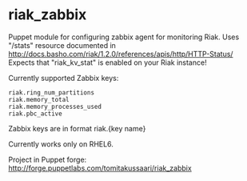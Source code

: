 riak_zabbix
===========

Puppet module for configuring zabbix agent for monitoring Riak.
Uses "/stats" resource documented in http://docs.basho.com/riak/1.2.0/references/apis/http/HTTP-Status/
Expects that "riak_kv_stat" is enabled on your Riak instance! 


Currently supported Zabbix keys:

    riak.ring_num_partitions
    riak.memory_total
    riak.memory_processes_used
    riak.pbc_active
    
Zabbix keys are in format riak.{key name}

Currently works only on RHEL6.

Project in Puppet forge: http://forge.puppetlabs.com/tomitakussaari/riak_zabbix




